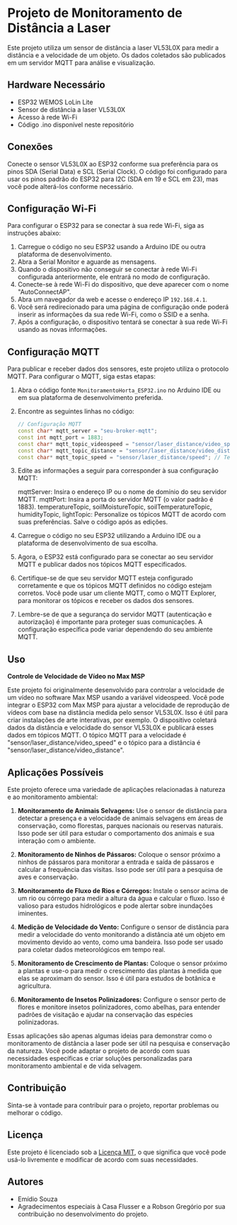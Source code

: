 # Projeto de Monitoramento de Distância a Laser

Este projeto utiliza um sensor de distância a laser VL53L0X para medir a distância e a velocidade de um objeto. Os dados coletados são publicados em um servidor MQTT para análise e visualização.

## Hardware Necessário

- ESP32 WEMOS LoLin Lite
- Sensor de distância a laser VL53L0X
- Acesso à rede Wi-Fi
- Código .ino disponível neste repositório

## Conexões

Conecte o sensor VL53L0X ao ESP32 conforme sua preferência para os pinos SDA (Serial Data) e SCL (Serial Clock). O código foi configurado para usar os pinos padrão do ESP32 para I2C (SDA em 19 e SCL em 23), mas você pode alterá-los conforme necessário.

## Configuração Wi-Fi

Para configurar o ESP32 para se conectar à sua rede Wi-Fi, siga as instruções abaixo:

1. Carregue o código no seu ESP32 usando a Arduino IDE ou outra plataforma de desenvolvimento.
2. Abra a Serial Monitor e aguarde as mensagens.
3. Quando o dispositivo não conseguir se conectar à rede Wi-Fi configurada anteriormente, ele entrará no modo de configuração.
4. Conecte-se à rede Wi-Fi do dispositivo, que deve aparecer com o nome "AutoConnectAP".
5. Abra um navegador da web e acesse o endereço IP `192.168.4.1`.
6. Você será redirecionado para uma página de configuração onde poderá inserir as informações da sua rede Wi-Fi, como o SSID e a senha.
7. Após a configuração, o dispositivo tentará se conectar à sua rede Wi-Fi usando as novas informações.

## Configuração MQTT

Para publicar e receber dados dos sensores, este projeto utiliza o protocolo MQTT. Para configurar o MQTT, siga estas etapas:

1. Abra o código fonte `MonitoramentoHorta_ESP32.ino` no Arduino IDE ou em sua plataforma de desenvolvimento preferida.

2. Encontre as seguintes linhas no código:

    ```cpp
   // Configuração MQTT
   const char* mqtt_server = "seu-broker-mqtt";
   const int mqtt_port = 1883;
   const char* mqtt_topic_videospeed = "sensor/laser_distance/video_speed"; // Tópico de velocidade
   const char* mqtt_topic_distance = "sensor/laser_distance/video_distance"; // Tópico de distância
   const char* mqtt_topic_speed = "sensor/laser_distance/speed"; // Terceiro tópico

3. Edite as informações a seguir para corresponder à sua configuração MQTT:

   mqttServer: Insira o endereço IP ou o nome de domínio do seu servidor MQTT.
   mqttPort: Insira a porta do servidor MQTT (o valor padrão é 1883).
   temperatureTopic, soilMoistureTopic, soilTemperatureTopic, humidityTopic, lightTopic: Personalize os tópicos MQTT de acordo com suas preferências.
   Salve o código após as edições.

4. Carregue o código no seu ESP32 utilizando a Arduino IDE ou a plataforma de desenvolvimento de sua escolha.

5. Agora, o ESP32 está configurado para se conectar ao seu servidor MQTT e publicar dados nos tópicos MQTT especificados.

6. Certifique-se de que seu servidor MQTT esteja configurado corretamente e que os tópicos MQTT definidos no código estejam corretos. Você pode usar um cliente MQTT, como o MQTT Explorer, para monitorar os tópicos e receber os dados dos sensores.

7. Lembre-se de que a segurança do servidor MQTT (autenticação e autorização) é importante para proteger suas comunicações. A configuração específica pode variar dependendo do seu ambiente MQTT.

## Uso

**Controle de Velocidade de Vídeo no Max MSP**

Este projeto foi originalmente desenvolvido para controlar a velocidade de um vídeo no software Max MSP usando a variável videospeed. Você pode integrar o ESP32 com Max MSP para ajustar a velocidade de reprodução de vídeos com base na distância medida pelo sensor VL53L0X. Isso é útil para criar instalações de arte interativas, por exemplo.
O dispositivo coletará dados da distância e velocidade do sensor VL53L0X e publicará esses dados em tópicos MQTT. O tópico MQTT para a velocidade é "sensor/laser_distance/video_speed" e o tópico para a distância é "sensor/laser_distance/video_distance".

## Aplicações Possíveis

Este projeto oferece uma variedade de aplicações relacionadas à natureza e ao monitoramento ambiental:

1. **Monitoramento de Animais Selvagens:** Use o sensor de distância para detectar a presença e a velocidade de animais selvagens em áreas de conservação, como florestas, parques nacionais ou reservas naturais. Isso pode ser útil para estudar o comportamento dos animais e sua interação com o ambiente.

2. **Monitoramento de Ninhos de Pássaros:** Coloque o sensor próximo a ninhos de pássaros para monitorar a entrada e saída de pássaros e calcular a frequência das visitas. Isso pode ser útil para a pesquisa de aves e conservação.

3. **Monitoramento de Fluxo de Rios e Córregos:** Instale o sensor acima de um rio ou córrego para medir a altura da água e calcular o fluxo. Isso é valioso para estudos hidrológicos e pode alertar sobre inundações iminentes.

4. **Medição de Velocidade do Vento:** Configure o sensor de distância para medir a velocidade do vento monitorando a distância até um objeto em movimento devido ao vento, como uma bandeira. Isso pode ser usado para coletar dados meteorológicos em tempo real.

5. **Monitoramento de Crescimento de Plantas:** Coloque o sensor próximo a plantas e use-o para medir o crescimento das plantas à medida que elas se aproximam do sensor. Isso é útil para estudos de botânica e agricultura.

6. **Monitoramento de Insetos Polinizadores:** Configure o sensor perto de flores e monitore insetos polinizadores, como abelhas, para entender padrões de visitação e ajudar na conservação das espécies polinizadoras.

Essas aplicações são apenas algumas ideias para demonstrar como o monitoramento de distância a laser pode ser útil na pesquisa e conservação da natureza. Você pode adaptar o projeto de acordo com suas necessidades específicas e criar soluções personalizadas para monitoramento ambiental e de vida selvagem.

## Contribuição

Sinta-se à vontade para contribuir para o projeto, reportar problemas ou melhorar o código.

## Licença

Este projeto é licenciado sob a [Licença MIT](LICENSE), o que significa que você pode usá-lo livremente e modificar de acordo com suas necessidades.

## Autores

- Emídio Souza
- Agradecimentos especiais à Casa Flusser e a Robson Gregório por sua contribuição no desenvolvimento do projeto.



